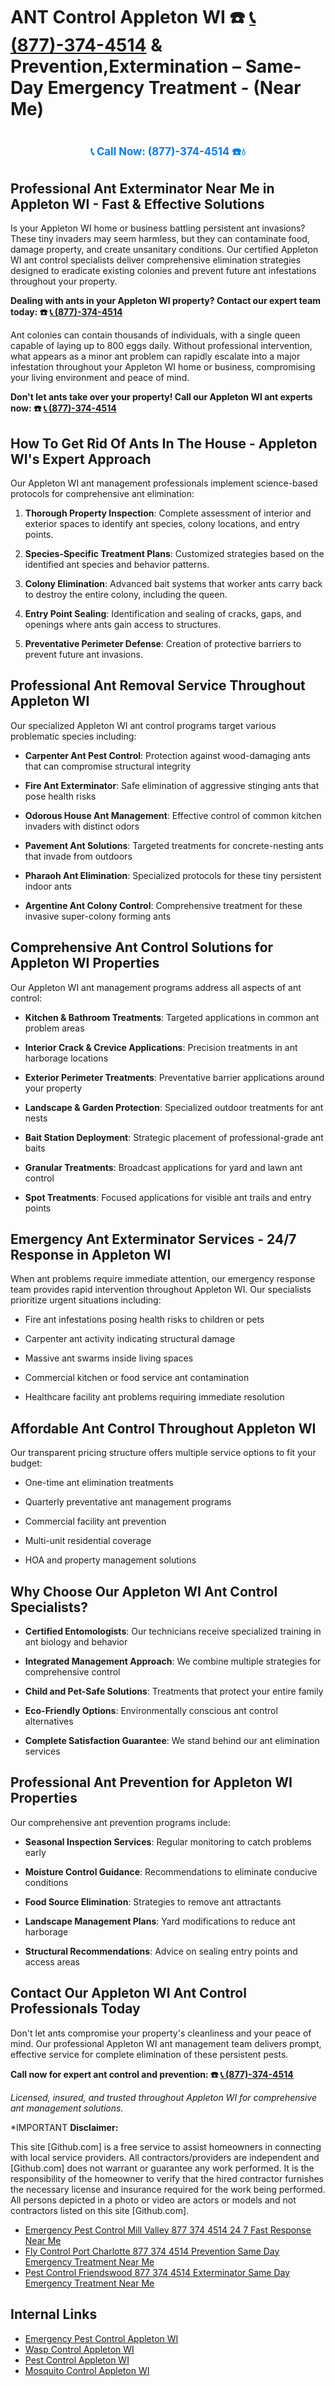 # ANT Control Appleton WI ☎️ [📞 (877)-374-4514](https://pest-control-4514.netlify.app) & Prevention,Extermination – Same-Day Emergency Treatment - (Near Me)
# 

<p align="center" style="font-size: 1.2em; font-weight: bold; margin: 20px 0;">
  <a href="https://pest-control-4514.netlify.app" target="_blank" style="color: #007BFF; text-decoration: none;">📞 Call Now: (877)-374-4514 ☎️💧</a>
</p>

## Professional Ant Exterminator Near Me in Appleton WI - Fast & Effective Solutions

Is your Appleton WI home or business battling persistent ant invasions? These tiny invaders may seem harmless, but they can contaminate food, damage property, and create unsanitary conditions. Our certified Appleton WI ant control specialists deliver comprehensive elimination strategies designed to eradicate existing colonies and prevent future ant infestations throughout your property.

**Dealing with ants in your Appleton WI property? Contact our expert team today: ☎️ [📞 (877)-374-4514](https://pest-control-4514.netlify.app)**

Ant colonies can contain thousands of individuals, with a single queen capable of laying up to 800 eggs daily. Without professional intervention, what appears as a minor ant problem can rapidly escalate into a major infestation throughout your Appleton WI home or business, compromising your living environment and peace of mind.

**Don't let ants take over your property! Call our Appleton WI ant experts now: ☎️ [📞 (877)-374-4514](https://pest-control-4514.netlify.app)**

## How To Get Rid Of Ants In The House - Appleton WI's Expert Approach

Our Appleton WI ant management professionals implement science-based protocols for comprehensive ant elimination:

1. **Thorough Property Inspection**: Complete assessment of interior and exterior spaces to identify ant species, colony locations, and entry points.

2. **Species-Specific Treatment Plans**: Customized strategies based on the identified ant species and behavior patterns.

3. **Colony Elimination**: Advanced bait systems that worker ants carry back to destroy the entire colony, including the queen.

4. **Entry Point Sealing**: Identification and sealing of cracks, gaps, and openings where ants gain access to structures.

5. **Preventative Perimeter Defense**: Creation of protective barriers to prevent future ant invasions.

## Professional Ant Removal Service Throughout Appleton WI

Our specialized Appleton WI ant control programs target various problematic species including:

- **Carpenter Ant Pest Control**: Protection against wood-damaging ants that can compromise structural integrity  

- **Fire Ant Exterminator**: Safe elimination of aggressive stinging ants that pose health risks  

- **Odorous House Ant Management**: Effective control of common kitchen invaders with distinct odors  

- **Pavement Ant Solutions**: Targeted treatments for concrete-nesting ants that invade from outdoors  

- **Pharaoh Ant Elimination**: Specialized protocols for these tiny persistent indoor ants  

- **Argentine Ant Colony Control**: Comprehensive treatment for these invasive super-colony forming ants  

## Comprehensive Ant Control Solutions for Appleton WI Properties

Our Appleton WI ant management programs address all aspects of ant control:

- **Kitchen & Bathroom Treatments**: Targeted applications in common ant problem areas  

- **Interior Crack & Crevice Applications**: Precision treatments in ant harborage locations  

- **Exterior Perimeter Treatments**: Preventative barrier applications around your property  

- **Landscape & Garden Protection**: Specialized outdoor treatments for ant nests  

- **Bait Station Deployment**: Strategic placement of professional-grade ant baits  

- **Granular Treatments**: Broadcast applications for yard and lawn ant control  

- **Spot Treatments**: Focused applications for visible ant trails and entry points  

## Emergency Ant Exterminator Services - 24/7 Response in Appleton WI

When ant problems require immediate attention, our emergency response team provides rapid intervention throughout Appleton WI. Our specialists prioritize urgent situations including:

- Fire ant infestations posing health risks to children or pets  

- Carpenter ant activity indicating structural damage  

- Massive ant swarms inside living spaces  

- Commercial kitchen or food service ant contamination  

- Healthcare facility ant problems requiring immediate resolution  

## Affordable Ant Control Throughout Appleton WI

Our transparent pricing structure offers multiple service options to fit your budget:

- One-time ant elimination treatments  

- Quarterly preventative ant management programs  

- Commercial facility ant prevention  

- Multi-unit residential coverage  

- HOA and property management solutions  

## Why Choose Our Appleton WI Ant Control Specialists?

- **Certified Entomologists**: Our technicians receive specialized training in ant biology and behavior  

- **Integrated Management Approach**: We combine multiple strategies for comprehensive control  

- **Child and Pet-Safe Solutions**: Treatments that protect your entire family  

- **Eco-Friendly Options**: Environmentally conscious ant control alternatives  

- **Complete Satisfaction Guarantee**: We stand behind our ant elimination services  

## Professional Ant Prevention for Appleton WI Properties

Our comprehensive ant prevention programs include:

- **Seasonal Inspection Services**: Regular monitoring to catch problems early  

- **Moisture Control Guidance**: Recommendations to eliminate conducive conditions  

- **Food Source Elimination**: Strategies to remove ant attractants  

- **Landscape Management Plans**: Yard modifications to reduce ant harborage  

- **Structural Recommendations**: Advice on sealing entry points and access areas  

## Contact Our Appleton WI Ant Control Professionals Today

Don't let ants compromise your property's cleanliness and your peace of mind. Our professional Appleton WI ant management team delivers prompt, effective service for complete elimination of these persistent pests.

**Call now for expert ant control and prevention: ☎️ [📞 (877)-374-4514](https://pest-control-4514.netlify.app)**

*Licensed, insured, and trusted throughout Appleton WI for comprehensive ant management solutions.*

*IMPORTANT **Disclaimer:**  

This site [Github.com] is a free service to assist homeowners in connecting with local service providers. All contractors/providers are independent and [Github.com] does not warrant or guarantee any work performed. It is the responsibility of the homeowner to verify that the hired contractor furnishes the necessary license and insurance required for the work being performed. All persons depicted in a photo or video are actors or models and not contractors listed on this site [Github.com].

- [Emergency Pest Control Mill Valley 877 374 4514 24 7 Fast Response Near Me](https://github.com/allyoucaneatsushiin/pest-control/blob/main/Emergency-Pest-Control-Mill-Valley-877-374-4514-24-7-Fast-Response-Near-Me.md)
- [Fly Control Port Charlotte 877 374 4514 Prevention Same Day Emergency Treatment Near Me](https://github.com/allyoucaneatsushiin/pest-control/blob/main/Fly-Control-Port-Charlotte-877-374-4514-Prevention-Same-Day-Emergency-Treatment-Near-Me.md)
- [Pest Control Friendswood 877 374 4514 Exterminator Same Day Emergency Treatment Near Me](https://github.com/allyoucaneatsushiin/pest-control/blob/main/Pest-Control-Friendswood-877-374-4514-Exterminator-Same-Day-Emergency-Treatment-Near-Me.md)

## Internal Links
- [Emergency Pest Control Appleton WI](https://github.com/allyoucaneatsushiin/pest-control/blob/main/Emergency-Pest-Control-Appleton-WI-877-374-4514-24-7-Fast-Response-Near-Me.md)
- [Wasp Control Appleton WI](https://github.com/allyoucaneatsushiin/pest-control/blob/main/Wasp-Control-Appleton-WI-877-374-4514-Removal-Exterminator-Same-Day-Emergency-Treatment-Near-Me.md)
- [Pest Control Appleton WI](https://github.com/allyoucaneatsushiin/pest-control/blob/main/Pest-Control-Appleton-WI-877-374-4514-Exterminator-Same-Day-Emergency-Treatment-Near-Me.md)
- [Mosquito Control Appleton WI](https://github.com/allyoucaneatsushiin/pest-control/blob/main/Mosquito-Control-Appleton-WI-877-374-4514-Exterminator-Same-Day-Emergency-Treatment-Near-Me.md)
